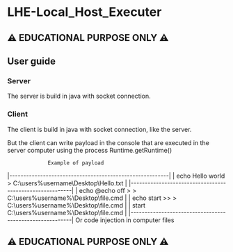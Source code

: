# LHE-Local_Host_Executer
## ⚠ EDUCATIONAL PURPOSE ONLY ⚠ 
## User guide
### Server
The server is build in java with socket connection.

### Client
The client is build in java with socket connection, like the server.

But the client can write payload in the console that are executed in the server computer using the process Runtime.getRuntime()

                 Example of payload 
|---------------------------------------------------------|
| echo Hello world > C:\users\%username\Desktop\Hello.txt |
|---------------------------------------------------------|
| echo @echo off > > C:\users\%username%\Desktop\file.cmd |
| echo start >> > C:\users\%username%\Desktop\file.cmd    |
| start C:\users\%username%\Desktop\file.cmd              |
|---------------------------------------------------------|
Or code injection in computer files

## ⚠ EDUCATIONAL PURPOSE ONLY ⚠ 
